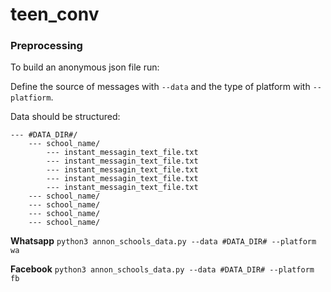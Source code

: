 # teen_conv

### Preprocessing 

To build an anonymous json file run:

Define the source of messages with `--data` and the type of platform with `--platfiorm`.

Data should be structured: 

```
--- #DATA_DIR#/
    --- school_name/
        --- instant_messagin_text_file.txt
        --- instant_messagin_text_file.txt
        --- instant_messagin_text_file.txt
        --- instant_messagin_text_file.txt
        --- instant_messagin_text_file.txt
    --- school_name/
    --- school_name/
    --- school_name/
    --- school_name/

```
**Whatsapp**
```python3 annon_schools_data.py --data #DATA_DIR# --platform wa```

**Facebook**
```python3 annon_schools_data.py --data #DATA_DIR# --platform fb```

